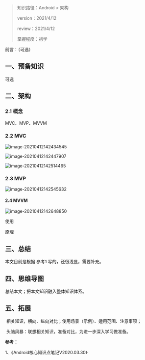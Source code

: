 > 知识路径：Android > 架构
>
> version：2021/4/12
>
> review：2021/4/12
>
> 掌握程度：初学



前言：（可选）

## 一、预备知识

可选

## 二、架构

### 2.1 概念

MVC、MVP、MVVM

### 2.2 MVC

![image-20210412142434545](C:\Users\NJCS\AppData\Roaming\Typora\typora-user-images\image-20210412142434545.png)

![image-20210412142447907](C:\Users\NJCS\AppData\Roaming\Typora\typora-user-images\image-20210412142447907.png)

![image-20210412142514465](C:\Users\NJCS\AppData\Roaming\Typora\typora-user-images\image-20210412142514465.png)



### 2.3 MVP

![image-20210412142545632](C:\Users\NJCS\AppData\Roaming\Typora\typora-user-images\image-20210412142545632.png)

#### 2.4 MVVM

![image-20210412142648850](C:\Users\NJCS\AppData\Roaming\Typora\typora-user-images\image-20210412142648850.png)





使用

原理

## 三、总结

本文目前是根据 参考1 写的，还很浅显，需要补充。

## 四、思维导图

总结本文；把本文知识融入整体知识体系。

## 五、拓展

​	相关知识，横向、纵向对比；使用场景（示例）、适用范围、注意事项；

​	头脑风暴：联想相关知识，准备对比，为进一步深入学习做准备。



**参考：**

1、《Android核心知识点笔记V2020.03.30》